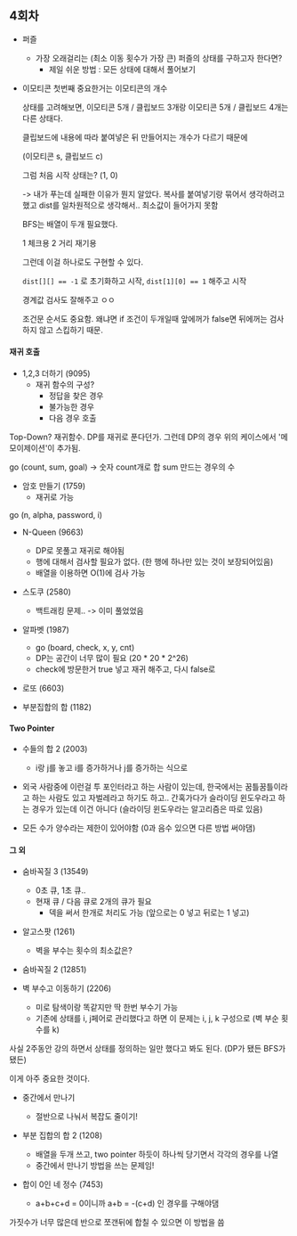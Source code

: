 ## 4회차

* 퍼즐
    * 가장 오래걸리는 (최소 이동 횟수가 가장 큰) 퍼즐의 상태를 구하고자 한다면?
        * 제일 쉬운 방법 : 모든 상태에 대해서 풀어보기

* 이모티콘
    첫번째 중요한거는 이모티콘의 개수
    
    상태를 고려해보면, 이모티콘 5개 / 클립보드 3개랑 이모티콘 5개 / 클립보드 4개는 다른 상태다.
    
    클립보드에 내용에 따라 붙여넣은 뒤 만들어지는 개수가 다르기 때문에
    
    (이모티콘 s, 클립보드 c)
    
    그럼 처음 시작 상태는? (1, 0)
    
    -> 내가 푸는데 실패한 이유가 뭔지 알았다. 복사를 붙여넣기랑 묶어서 생각하려고 했고 dist를 일차원적으로 생각해서.. 최소값이 들어가지 못함

    BFS는 배열이 두개 필요했다.
    
    1 체크용 2 거리 재기용
    
    그런데 이걸 하나로도 구현할 수 있다.
    
    `dist[][] == -1` 로 초기화하고 시작, `dist[1][0] == 1` 해주고 시작
    
    경계값 검사도 잘해주고 ㅇㅇ

    조건문 순서도 중요함. 왜냐면 if 조건이 두개일때 앞에꺼가 false면 뒤에꺼는 검사하지 않고 스킵하기 때문.

#### 재귀 호출
* 1,2,3 더하기 (9095)
    * 재귀 함수의 구성?
        * 정답을 찾은 경우
        * 불가능한 경우
        * 다음 경우 호출

Top-Down? 재귀함수. DP를 재귀로 푼다던가.
그런데 DP의 경우 위의 케이스에서 '메모이제이션'이 추가됨.

go (count, sum, goal) -> 숫자 count개로 합 sum 만드는 경우의 수

* 암호 만들기 (1759)
    * 재귀로 가능

go (n, alpha, password, i)

* N-Queen (9663)
    * DP로 못풀고 재귀로 해야됨
    * 행에 대해서 검사할 필요가 없다. (한 행에 하나만 있는 것이 보장되어있음)
    * 배열을 이용하면 O(1)에 검사 가능

* 스도쿠 (2580)
    * 백트래킹 문제..
    -> 이미 풀었었음

* 알파벳 (1987)
    * go (board, check, x, y, cnt)
    * DP는 공간이 너무 많이 필요 (20 * 20 * 2^26)
    * check에 방문한거 true 넣고 재귀 해주고, 다시 false로

* 로또 (6603)

* 부분집합의 합 (1182)

#### Two Pointer
* 수들의 합 2 (2003)
    * i랑 j를 놓고 i를 증가하거나 j를 증가하는 식으로
    
* 외국 사람중에 이런걸 투 포인터라고 하는 사람이 있는데, 한국에서는 꿈틀꿈틀이라고 하는 사람도 있고 자벌레라고 하기도 하고.. 간혹가다가 슬라이딩 윈도우라고 하는 경우가 있는데 이건 아니다 (슬라이딩 윈도우라는 알고리즘은 따로 있음)

* 모든 수가 양수라는 제한이 있어야함 (0과 음수 있으면 다른 방법 써야댐)

#### 그 외

* 숨바꼭질 3 (13549)
    * 0초 큐, 1초 큐..
    * 현재 큐 / 다음 큐로 2개의 큐가 필요
        * 덱을 써서 한개로 처리도 가능 (앞으로는 0 넣고 뒤로는 1 넣고)

* 알고스팟 (1261)
    * 벽을 부수는 횟수의 최소값은?

* 숨바꼭질 2 (12851)

* 벽 부수고 이동하기 (2206)
    * 미로 탐색이랑 똑같지만 딱 한번 부수기 가능
    * 기존에 상태를 i, j페어로 관리했다고 하면 이 문제는 i, j, k 구성으로 (벽 부순 횟수를 k)
    
사실 2주동안 강의 하면서 상태를 정의하는 일만 했다고 봐도 된다. (DP가 됐든 BFS가 됐든)

이게 아주 중요한 것이다.

* 중간에서 만나기
    * 절반으로 나눠서 복잡도 줄이기!

* 부분 집합의 합 2 (1208)
    * 배열을 두개 쓰고, two pointer 하듯이 하나씩 당기면서 각각의 경우를 나열
    * 중간에서 만나기 방법을 쓰는 문제임!
    
* 합이 0인 네 정수 (7453)
    * a+b+c+d = 0이니까 a+b = -(c+d) 인 경우를 구해야댐

가짓수가 너무 많은데 반으로 쪼갠뒤에 합칠 수 있으면 이 방법을 씀
